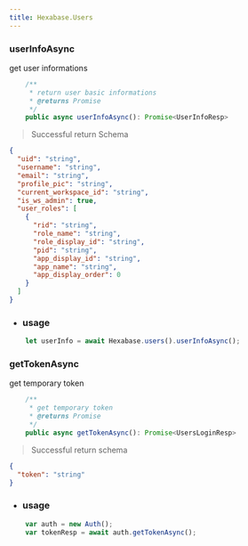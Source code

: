 ```yaml
---
title: Hexabase.Users
---
```



### userInfoAsync

get user informations

```ts
    /**
     * return user basic informations
     * @returns Promise
     */
    public async userInfoAsync(): Promise<UserInfoResp>
```

> Successful return Schema 
```json
{
  "uid": "string",
  "username": "string",
  "email": "string",
  "profile_pic": "string",
  "current_workspace_id": "string",
  "is_ws_admin": true,
  "user_roles": [
    {
      "rid": "string",
      "role_name": "string",
      "role_display_id": "string",
      "pid": "string",
      "app_display_id": "string",
      "app_name": "string",
      "app_display_order": 0
    }
  ]
}
```

- ### usage
```ts
    let userInfo = await Hexabase.users().userInfoAsync();
```

### getTokenAsync
get temporary token

```ts
    /**
     * get temporary token
     * @returns Promise
     */
    public async getTokenAsync(): Promise<UsersLoginResp>
```

> Successful return schema

```json
{
  "token": "string"
}
```


- ### usage
```ts
    var auth = new Auth();
    var tokenResp = await auth.getTokenAsync();
```